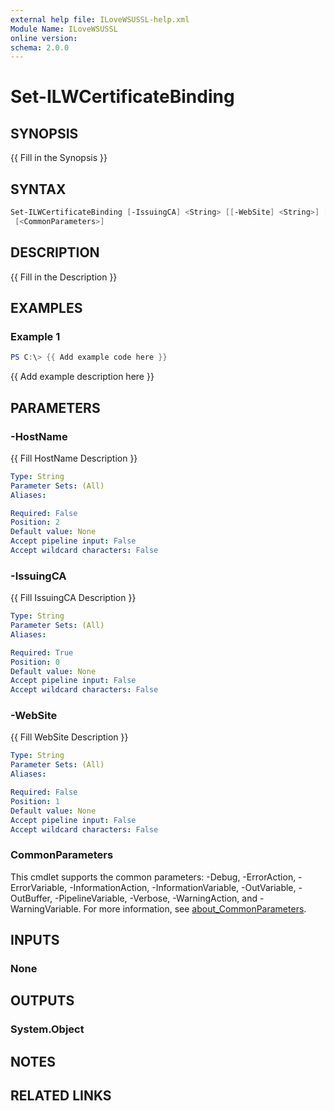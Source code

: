 ```yaml
---
external help file: ILoveWSUSSL-help.xml
Module Name: ILoveWSUSSL
online version:
schema: 2.0.0
---
```


# Set-ILWCertificateBinding

## SYNOPSIS

{{ Fill in the Synopsis }}

## SYNTAX

```powershell
Set-ILWCertificateBinding [-IssuingCA] <String> [[-WebSite] <String>] [[-HostName] <String>]
 [<CommonParameters>]
```

## DESCRIPTION

{{ Fill in the Description }}

## EXAMPLES

### Example 1

```powershell
PS C:\> {{ Add example code here }}
```

{{ Add example description here }}

## PARAMETERS

### -HostName

{{ Fill HostName Description }}

```yaml
Type: String
Parameter Sets: (All)
Aliases:

Required: False
Position: 2
Default value: None
Accept pipeline input: False
Accept wildcard characters: False
```

### -IssuingCA

{{ Fill IssuingCA Description }}

```yaml
Type: String
Parameter Sets: (All)
Aliases:

Required: True
Position: 0
Default value: None
Accept pipeline input: False
Accept wildcard characters: False
```

### -WebSite

{{ Fill WebSite Description }}

```yaml
Type: String
Parameter Sets: (All)
Aliases:

Required: False
Position: 1
Default value: None
Accept pipeline input: False
Accept wildcard characters: False
```

### CommonParameters

This cmdlet supports the common parameters: -Debug, -ErrorAction, -ErrorVariable, -InformationAction, -InformationVariable, -OutVariable, -OutBuffer, -PipelineVariable, -Verbose, -WarningAction, and -WarningVariable. For more information, see [about_CommonParameters](http://go.microsoft.com/fwlink/?LinkID=113216).

## INPUTS

### None

## OUTPUTS

### System.Object

## NOTES

## RELATED LINKS
